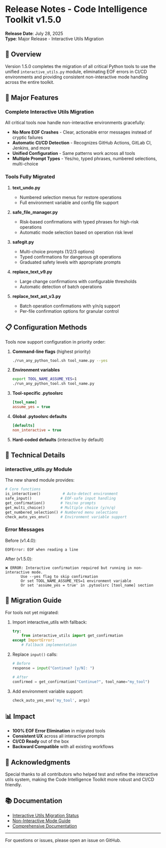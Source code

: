 # Release Notes - Code Intelligence Toolkit v1.5.0

**Release Date**: July 28, 2025  
**Type**: Major Release - Interactive Utils Migration

## 🎯 Overview

Version 1.5.0 completes the migration of all critical Python tools to use the unified `interactive_utils.py` module, eliminating EOF errors in CI/CD environments and providing consistent non-interactive mode handling across the entire toolkit.

## 🚀 Major Features

### Complete Interactive Utils Migration

All critical tools now handle non-interactive environments gracefully:

- **No More EOF Crashes** - Clear, actionable error messages instead of cryptic failures
- **Automatic CI/CD Detection** - Recognizes GitHub Actions, GitLab CI, Jenkins, and more
- **Unified Configuration** - Same patterns work across all tools
- **Multiple Prompt Types** - Yes/no, typed phrases, numbered selections, multi-choice

### Tools Fully Migrated

1. **text_undo.py**
   - Numbered selection menus for restore operations
   - Full environment variable and config file support

2. **safe_file_manager.py**
   - Risk-based confirmations with typed phrases for high-risk operations
   - Automatic mode selection based on operation risk level

3. **safegit.py**
   - Multi-choice prompts (1/2/3 options)
   - Typed confirmations for dangerous git operations
   - Graduated safety levels with appropriate prompts

4. **replace_text_v9.py**
   - Large change confirmations with configurable thresholds
   - Automatic detection of batch operations

5. **replace_text_ast_v3.py**
   - Batch operation confirmations with y/n/q support
   - Per-file confirmation options for granular control

## 📋 Configuration Methods

Tools now support configuration in priority order:

1. **Command-line flags** (highest priority)
   ```bash
   ./run_any_python_tool.sh tool_name.py --yes
   ```

2. **Environment variables**
   ```bash
   export TOOL_NAME_ASSUME_YES=1
   ./run_any_python_tool.sh tool_name.py
   ```

3. **Tool-specific .pytoolsrc**
   ```ini
   [tool_name]
   assume_yes = true
   ```

4. **Global .pytoolsrc defaults**
   ```ini
   [defaults]
   non_interactive = true
   ```

5. **Hard-coded defaults** (interactive by default)

## 🔧 Technical Details

### interactive_utils.py Module

The new shared module provides:

```python
# Core functions
is_interactive()          # Auto-detect environment
safe_input()             # EOF-safe input handling
get_confirmation()       # Yes/no prompts
get_multi_choice()       # Multiple choice (y/n/q)
get_numbered_selection() # Numbered menu selections
check_auto_yes_env()     # Environment variable support
```

### Error Messages

Before (v1.4.0):
```
EOFError: EOF when reading a line
```

After (v1.5.0):
```
❌ ERROR: Interactive confirmation required but running in non-interactive mode.
       Use --yes flag to skip confirmation
       Or set TOOL_NAME_ASSUME_YES=1 environment variable
       Or set 'assume_yes = true' in .pytoolsrc [tool_name] section
```

## 🔄 Migration Guide

For tools not yet migrated:

1. Import interactive_utils with fallback:
   ```python
   try:
       from interactive_utils import get_confirmation
   except ImportError:
       # Fallback implementation
   ```

2. Replace `input()` calls:
   ```python
   # Before
   response = input("Continue? [y/N]: ")
   
   # After
   confirmed = get_confirmation("Continue?", tool_name="my_tool")
   ```

3. Add environment variable support:
   ```python
   check_auto_yes_env('my_tool', args)
   ```

## 📊 Impact

- **100% EOF Error Elimination** in migrated tools
- **Consistent UX** across all interactive prompts
- **CI/CD Ready** out of the box
- **Backward Compatible** with all existing workflows

## 🙏 Acknowledgments

Special thanks to all contributors who helped test and refine the interactive utils system, making the Code Intelligence Toolkit more robust and CI/CD friendly.

## 📚 Documentation

- [Interactive Utils Migration Status](INTERACTIVE_UTILS_MIGRATION_STATUS.md)
- [Non-Interactive Mode Guide](NON_INTERACTIVE_GUIDE.md)
- [Comprehensive Documentation](TOOLS_DOCUMENTATION_2025.md)

---

For questions or issues, please open an issue on GitHub.